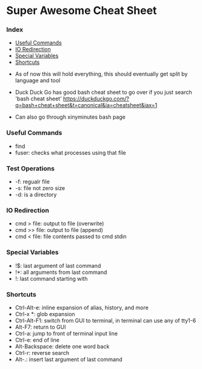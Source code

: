 # Super Awesome Cheat Sheet

### Index
* [Useful Commands](#useful-commands)
* [IO Redirection](#io-redirection)
* [Special Variables](#special-variables)
* [Shortcuts](#shortcuts)

- As of now this will hold everything, this should eventually get split by language and tool

- Duck Duck Go has good bash cheat sheet to go over if you just search 'bash cheat sheet'
https://duckduckgo.com/?q=bash+cheat+sheet&t=canonical&ia=cheatsheet&iax=1
- Can also go through xinyminutes bash page

### Useful Commands
* find
* fuser: checks what processes using that file


### Test Operations
* -f: regualr file
* -s: file not zero size
* -d: is a directory


### IO Redirection
* cmd > file: output to file (overwrite)
* cmd >> file: output to file (append)
* cmd < file: file contents passed to cmd stdin


### Special Variables
* !$: last argument of last command
* !*: all arguments from last command
* !<string>: last command starting with <string>


### Shortcuts
* Ctrl-Alt-e: inline expansion of alias, history, and more
* Ctrl-x *: glob expansion
* Ctrl-Alt-F1: switch from GUI to terminal, in terminal can use any of tty1-6
* Alt-F7: return to GUI
* Ctrl-a: jump to front of terminal input line
* Ctrl-e: end of line
* Alt-Backspace: delete one word back
* Ctrl-r: reverse search
* Alt-.: insert last argument of last command

